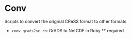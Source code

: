 # Conv
Scripts to convert the original CReSS format to other formats.

* `conv_grads2nc.rb`: GrADS to NetCDF in Ruby
** required

